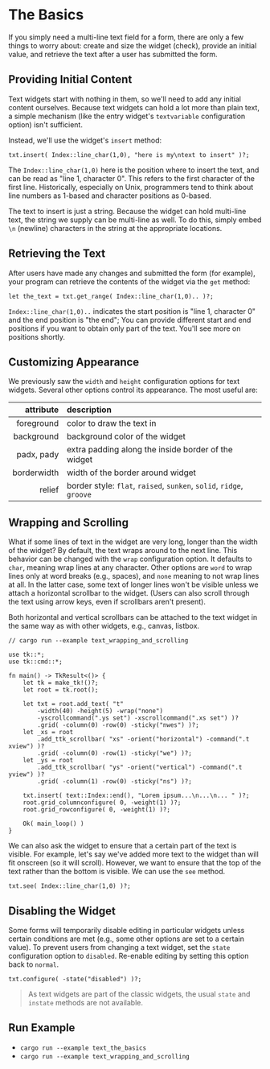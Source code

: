 # The Basics

If you simply need a multi-line text field for a form, there are only a few
things to worry about: create and size the widget (check), provide an initial
value, and retrieve the text after a user has submitted the form.

## Providing Initial Content

Text widgets start with nothing in them, so we'll need to add any initial
content ourselves. Because text widgets can hold a lot more than plain text, a
simple mechanism (like the entry widget's `textvariable` configuration option)
isn't sufficient.

Instead, we'll use the widget's `insert` method:

```rust,no_run
txt.insert( Index::line_char(1,0), "here is my\ntext to insert" )?;
```

The `Index::line_char(1,0)` here is the position where to insert the text, and
can be read as "line 1, character 0". This refers to the first character of the
first line. Historically, especially on Unix, programmers tend to think about
line numbers as 1-based and character positions as 0-based.

The text to insert is just a string. Because the widget can hold multi-line
text, the string we supply can be multi-line as well. To do this, simply embed
`\n` (newline) characters in the string at the appropriate locations.

## Retrieving the Text

After users have made any changes and submitted the form (for example), your
program can retrieve the contents of the widget via the `get` method:

```rust,no_run
let the_text = txt.get_range( Index::line_char(1,0).. )?;
```

`Index::line_char(1,0)..` indicates the start position is "line 1, character 0"
and the end position is "the end"; You can provide different start and end
positions if you want to obtain only part of the text.  You'll see more on
positions shortly.

## Customizing Appearance

We previously saw the `width` and `height` configuration options for text
widgets. Several other options control its appearance. The most useful are:

|attribute|description|
|--------:|:----------|
|foreground|color to draw the text in|
|background|background color of the widget|
|padx, pady|extra padding along the inside border of the widget|
|borderwidth|width of the border around widget|
|relief|border style: `flat`, `raised`, `sunken`, `solid`, `ridge`, `groove`|

## Wrapping and Scrolling

What if some lines of text in the widget are very long, longer than the width of
the widget? By default, the text wraps around to the next line. This behavior
can be changed with the `wrap` configuration option. It defaults to `char`,
meaning wrap lines at any character. Other options are `word` to wrap lines only
at word breaks (e.g., spaces), and `none` meaning to not wrap lines at all. In
the latter case, some text of longer lines won't be visible unless we attach a
horizontal scrollbar to the widget. (Users can also scroll through the text
using arrow keys, even if scrollbars aren't present).

Both horizontal and vertical scrollbars can be attached to the text widget in
the same way as with other widgets, e.g., canvas, listbox.

```rust,no_run
// cargo run --example text_wrapping_and_scrolling

use tk::*;
use tk::cmd::*;

fn main() -> TkResult<()> {
    let tk = make_tk!()?;
    let root = tk.root();

    let txt = root.add_text( "t"
        -width(40) -height(5) -wrap("none")
        -yscrollcommand(".ys set") -xscrollcommand(".xs set") )?
        .grid( -column(0) -row(0) -sticky("nwes") )?;
    let _xs = root
        .add_ttk_scrollbar( "xs" -orient("horizontal") -command(".t xview") )?
        .grid( -column(0) -row(1) -sticky("we") )?;
    let _ys = root
        .add_ttk_scrollbar( "ys" -orient("vertical") -command(".t yview") )?
        .grid( -column(1) -row(0) -sticky("ns") )?;

    txt.insert( text::Index::end(), "Lorem ipsum...\n...\n... " )?;
    root.grid_columnconfigure( 0, -weight(1) )?;
    root.grid_rowconfigure( 0, -weight(1) )?;

    Ok( main_loop() )
}
```

We can also ask the widget to ensure that a certain part of the text is visible.
For example, let's say we've added more text to the widget than will fit
onscreen (so it will scroll). However, we want to ensure that the top of the
text rather than the bottom is visible. We can use the `see` method.

```rust,no_run
txt.see( Index::line_char(1,0) )?;
```

## Disabling the Widget

Some forms will temporarily disable editing in particular widgets unless certain
conditions are met (e.g., some other options are set to a certain value). To
prevent users from changing a text widget, set the `state` configuration option
to `disabled`. Re-enable editing by setting this option back to `normal`.

```rust,no_run
txt.configure( -state("disabled") )?;
```

> As text widgets are part of the classic widgets, the usual `state` and
`instate` methods are not available.

## Run Example

* `cargo run --example text_the_basics`
* `cargo run --example text_wrapping_and_scrolling`
